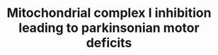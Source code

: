 ---
annotations:
- id: PW:0001118
  parent: classic metabolic pathway
  type: Pathway Ontology
  value: altered energy metabolic pathway
- id: DOID:14330
  parent: central nervous system disease
  type: Disease Ontology
  value: Parkinson's disease
authors:
- Marvin M2
- Eweitz
- Finterly
communities:
- AOP
- Diseases
- ontox
description: This pathway is a meta-pathway that represents an updated version of
  the Adverse Outcome Pathway (AOP) of Inhibition of the mitochondrial complex I of
  nigro-striatal neurons leads to parkinsonian motor deficits [https://aopwiki.org/aops/3
  AOP-Wiki:3]. All Key Events are present as Key Event nodes, with their corresponding
  molecular pathways as pathway nodes.
last-edited: 2023-02-28
organisms:
- Homo sapiens
redirect_from:
- /index.php/Pathway:WP4945
- /instance/WP4945
- /instance/WP4945_r118497
revision: r118497
schema-jsonld:
- '@context': https://schema.org/
  '@id': https://wikipathways.github.io/pathways/WP4945.html
  '@type': Dataset
  creator:
    '@type': Organization
    name: WikiPathways
  description: This pathway is a meta-pathway that represents an updated version of
    the Adverse Outcome Pathway (AOP) of Inhibition of the mitochondrial complex I
    of nigro-striatal neurons leads to parkinsonian motor deficits [https://aopwiki.org/aops/3
    AOP-Wiki:3]. All Key Events are present as Key Event nodes, with their corresponding
    molecular pathways as pathway nodes.
  keywords: []
  license: CC0
  name: Mitochondrial complex I inhibition leading to parkinsonian motor deficits
seo: CreativeWork
title: Mitochondrial complex I inhibition leading to parkinsonian motor deficits
wpid: WP4945
---
